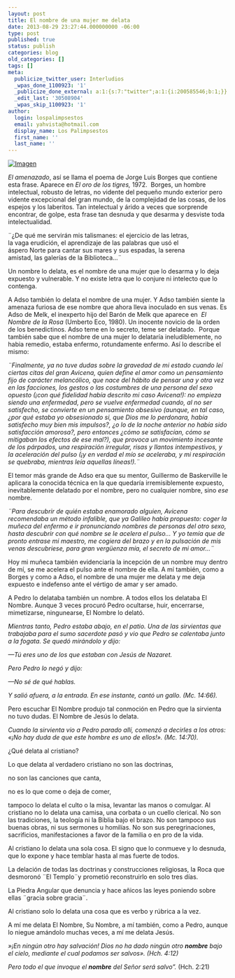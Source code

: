 ```yaml
---
layout: post
title: El nombre de una mujer me delata
date: 2013-08-29 23:27:44.000000000 -06:00
type: post
published: true
status: publish
categories: blog
old_categories: []
tags: []
meta:
  publicize_twitter_user: Interludios
  _wpas_done_1100923: '1'
  _publicize_done_external: a:1:{s:7:"twitter";a:1:{i:200585546;b:1;}}
  _edit_last: '30508904'
  _wpas_skip_1100923: '1'
author:
  login: lospalimpsestos
  email: yahvista@hotmail.com
  display_name: Los Palimpsestos
  first_name: ''
  last_name: ''
---
```

<p><a href="http://lospalimpsestos.files.wordpress.com/2013/08/pulso.jpg"><img class="size-full wp-image aligncenter" id="i-1799" alt="Imagen" src="{{ site.baseurl }}/assets/pulso.jpg" /></a></p>
<p><em>El amenazado</em>, así se llama el poema de Jorge Luis Borges que contiene esta frase. Aparece en <em>El oro de los tigres,</em> 1972.  Borges, un hombre intelectual, robusto de letras, no vidente del pequeño mundo exterior pero vidente excepcional del gran mundo, de la complejidad de las cosas, de los espejos y los laberitos. Tan intelectual y árido a veces que sorprende encontrar, de golpe, esta frase tan desnuda y que desarma y desviste toda intelectualidad.</p>
<p>¨¿De qué me servirán mis talismanes: el ejercicio de las letras,<br />
la vaga erudición, el aprendizaje de las palabras que usó el<br />
áspero Norte para cantar sus mares y sus espadas, la serena<br />
amistad, las galerías de la Biblioteca...¨</p>
<p>Un nombre lo delata, es el nombre de una mujer que lo desarma y lo deja expuesto y vulnerable. Y no existe letra que lo conjure ni intelecto que lo contenga.</p>
<p>A Adso también lo delata el nombre de una mujer. Y Adso también siente la amenaza furiosa de ese nombre que ahora lleva inoculado en sus venas. Es Adso de Melk, el inexperto hijo del Barón de Melk que aparece en  <em>El Nombre de la Rosa</em> (Umberto Eco, 1980). Un inocente novicio de la orden de los benedictinos. Adso teme en lo secreto, teme ser delatado.  Porque también sabe que el nombre de una mujer lo delataría ineludiblemente, no habia remedio, estaba enfermo, rotundamente enfermo. Así lo describe el mismo:</p>
<p><em>¨Finalmente, ya no tuve dudas sobre la gravedad de mi estado cuando leí ciertas citas del gran Avicena, quien define el amor como un pensamiento fijo de carácter melancólico, que nace del hábito de pensar una y otra vez en las facciones, los gestos o las costumbres de una persona del sexo opuesto (¡con qué fidelidad había descrito mi caso Avicena!): no empieza siendo una enfermedad, pero se vuelve enfermedad cuando, al no ser satisfecho, se convierte en un pensamiento obsesivo (aunque, en tal caso, ¿por qué estaba yo obsesionado si, que Dios me lo perdonara, había satisfecho muy bien mis impulsos?, ¿o lo de la noche anterior no había sido satisfacción amorosa?, pero entonces ¿cómo se satisfacían, cómo se mitigaban los efectos de ese mal?), que provoca un movimiento incesante de los párpados, una respiración irregular, risas y llantos intempestivos, y la aceleración del pulso (¡y en verdad el mío se aceleraba, y mi respiración se quebraba, mientras leía aquellas líneas!).¨ </em></p>
<p>El temor más grande de Adso era que su mentor, Guillermo de Baskerville le aplicara la conocida técnica en la que quedaría irremisiblemente expuesto, inevitablemente delatado por el nombre, pero no cualquier nombre, sino <em>ese</em> nombre.</p>
<p><em>¨Para descubrir de quién estaba enamorado alguien, Avicena recomendaba un método infalible, que ya Galileo había propuesto: coger la muñeca del enfermo e ir pronunciando nombres de personas del otro sexo, hasta descubrir con qué nombre se le acelera el pulso... Y yo temía que de pronto entrase mi maestro, me cogiera del brazo y en la pulsación de mis venas descubriese, para gran vergüenza mía, el secreto de mi amor...¨ </em></p>
<p>Hoy mi muñeca también evidenciaría la incepción de un nombre muy dentro de mí, se me acelera el pulso ante el nombre de ella. A mí también, como a Borges y como a Adso, el nombre de una mujer me delata y me deja expuesto e indefenso ante el vértigo de amar y ser amado.</p>
<p>A Pedro lo delataba también un nombre. A todos ellos los delataba El Nombre. Aunque 3 veces procuró Pedro ocultarse, huir, encerrarse, mimetizarse, ningunearse, El Nombre lo delató.</p>
<p><em>Mientras tanto, Pedro estaba abajo, en el patio. Una de las sirvientas que trabajaba para el sumo sacerdote pasó y vio que Pedro se calentaba junto a la fogata. Se quedó mirándolo y dijo:</em></p>
<p><em>—Tú eres uno de los que estaban con Jesús de Nazaret.</em></p>
<p><em>Pero Pedro lo negó y dijo:</em></p>
<p><em>—No sé de qué hablas.</em></p>
<p><em>Y salió afuera, a la entrada. En ese instante, cantó un gallo. (Mc. 14:66).</em></p>
<p>Pero escuchar El Nombre produjo tal conmoción en Pedro que la sirvienta no tuvo dudas. El Nombre de Jesús lo delata.</p>
<p><em>Cuando la sirvienta vio a Pedro parado allí, comenzó a decirles a los otros: «¡No hay duda de que este hombre es uno de ellos!». (Mc. 14:70). </em></p>
<p>¿Qué delata al cristiano?</p>
<p>Lo que delata al verdadero cristiano no son las doctrinas,</p>
<p>no son las canciones que canta,</p>
<p>no es lo que come o deja de comer,</p>
<p>tampoco lo delata el culto o la misa, levantar las manos o comulgar. Al cristiano no lo delata una camisa, una corbata o un cuello clerical. No son las tradiciones, la teología ni la Biblia bajo el brazo. No son tampoco sus buenas obras, ni sus sermones u homilías. No son sus peregrinaciones, sacrificios, manifestaciones a favor de la familia o en pro de la vida.</p>
<p>Al cristiano lo delata una sola cosa. El signo que lo conmueve y lo desnuda, que lo expone y hace temblar hasta al mas fuerte de todos.</p>
<p>La delación de todas las doctrinas y construcciones religiosas, la Roca que desmoronó ¨El Templo¨y prometió reconstruirlo en solo tres días.</p>
<p>La Piedra Angular que denuncia y hace añicos las leyes poniendo sobre ellas ¨gracia sobre gracia¨.</p>
<p>Al cristiano solo lo delata una cosa que es verbo y rúbrica a la vez.</p>
<p>A mí me delata El Nombre, Su Nombre, a mí también, como a Pedro, aunque lo niegue amándolo muchas veces, a mí me delata Jesús.</p>
<div><em>»¡En ningún otro hay salvación! Dios no ha dado ningún otro <b>nombre</b> bajo el cielo, mediante el cual podamos ser salvos». (Hch. 4:12)</em></div>
<p><em>Pero todo el que invoque el <b>nombre</b> del Señor será salvo”.</em> (Hch. 2:21)</p>
